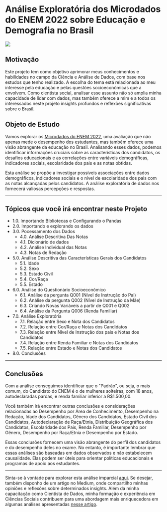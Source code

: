 # Análise Exploratória dos Microdados do ENEM 2022 sobre Educação e Demografia no Brasil

<img src="https://imgs.search.brave.com/FatDGTFFQRHtAhFHcn7SYoL2CGqA6zPr28NYY9F2OIY/rs:fit:860:0:0/g:ce/aHR0cHM6Ly9zdGF0/aWMucG9kZXIzNjAu/Y29tLmJyLzIwMjEv/MTEvUHJvdmFzLWRv/LUVuZW0tODQ4eDQ3/Ny5qcGVn" />

## Motivação
Este projeto tem como objetivo aprimorar meus conhecimentos e habilidades no campo da Ciência e Análise de Dados, com base nos estudos que tenho realizado. A escolha do tema está relacionada ao meu interesse pela educação e pelas questões socioeconômicas que a envolvem. Como cientista social, analisar esse assunto não só amplia minha capacidade de lidar com dados, mas também oferece a mim e a todos os interessados neste projeto insights profundos e reflexões significativas sobre o Brasil.

## Objeto de Estudo

Vamos explorar os [Microdados do ENEM 2022](https://www.gov.br/inep/pt-br/acesso-a-informacao/dados-abertos/microdados/enem), uma avaliação que não apenas mede o desempenho dos estudantes, mas também oferece uma visão abrangente da educação no Brasil. Analisando esses dados, podemos identificar informações cruciais sobre as características dos candidatos, os desafios educacionais e as correlações entre variáveis demográficas, indicadores sociais, escolaridade dos pais e as notas obtidas.

Esta análise se propõe a investigar possíveis associações entre dados demográficos, indicadores sociais e o nível de escolaridade dos pais com as notas alcançadas pelos candidatos. A análise exploratória de dados nos fornecerá valiosas percepções e respostas.

-------------
## Tópicos que você irá encontrar neste Projeto
- 1.0. Importando Bibliotecas e Configurando o Pandas
- 2.0. Importando e explorando os dados
- 3.0. Pocessamento dos Dados
  - 4.0. Análise Descritiva Das Notas
  - 4.1. Dicionário de dados
  - 4.2. Análise Individual das Notas
  - 4.3. Notas de Redação
- 5.0. Análise Descritiva das Características Gerais dos Candidatos
  - 5.1. Idade
  - 5.2. Sexo
  - 5.3. Estado Civil
  - 5.4. Cor/Raça
  - 5.5. Estado
- 6.0. Análise do Questionário Socioeconômico
  - 6.1. Análise da pergunta Q001 (Nível de Instrução do Pai)
  - 6.2. Análise da pergunta Q002 (Nível de Instrução da Mãe)
  - 6.3. Criando Novas Variáveis a partir de Q001 e Q002
  - 6.4. Análise da Pergunta Q006 (Renda Familiar)
- 7.0. Análise Exploratória
  - 7.1. Relação entre Sexo e Nota dos Candidatos
  - 7.2. Relação entre Cor/Raça e Notas dos Candidatos
  - 7.3. Relação entre Nível de Instrução dos pais e Notas dos Candidatos
  - 7.4. Relação entre Renda Familiar e Notas dos Candidatos
  - 7.5. Relação entre Estado e Notas dos Candidatos
- 8.0. Conclusões

-------------
## Conclusões 

Com a análise conseguimos identificar que o "Padrão", ou seja, o mais comum, do Candidato do ENEM é o de mulheres solteiras, com 18 anos, autodeclaradas pardas, e renda familiar inferior a R$1.500,00.

Você também irá encontrar outras conclusões e considerações relacionadas ao Desempenho por Área de Conhecimento, Desempenho na Redação, Idade dos Candidatos, Gênero dos Candidatos, Estado Civil dos Candidatos, Autodeclaração de Raça/Etnia, Distribuição Geográfica dos Candidatos, Escolaridade dos Pais, Renda Familiar, Desempenho por Gênero, Desempenho por Raça/Etnia e Desempenho por Estado.

Essas conclusões fornecem uma visão abrangente do perfil dos candidatos e do desempenho deles no exame. No entanto, é importante lembrar que essas análises são baseadas em dados observados e não estabelecem causalidade. Elas podem ser úteis para orientar políticas educacionais e programas de apoio aos estudantes.

-------------------------------
Sinta-se à vontade para explorar esta análise imparcial [aqui](https://github.com/GSanner/EDA__ENEM_2022/blob/master/EDA_ENEM_2022.ipynb). Se desejar, também disponho de um artigo no Medium, onde compartilho minhas opiniões e reflexões sobre determinados insights. Além da minha capacitação como Cientista de Dados, minha formação e experiência em Ciências Sociais contribuem para uma abordagem mais enriquecedora em algumas análises apresentadas [nesse artigo](https://medium.com/@sannercel/explorando-as-conex%C3%B5es-an%C3%A1lise-explorat%C3%B3ria-dos-microdados-do-enem-2022-sobre-educa%C3%A7%C3%A3o-e-83bcdff63863).
